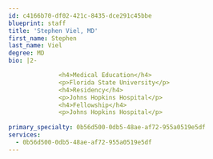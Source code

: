```yaml
---
id: c4166b70-df02-421c-8435-dce291c45bbe
blueprint: staff
title: 'Stephen Viel, MD'
first_name: Stephen
last_name: Viel
degree: MD
bio: |2-

              <h4>Medical Education</h4>
              <p>Florida State University</p>
              <h4>Residency</h4>
              <p>Johns Hopkins Hospital</p>
              <h4>Fellowship</h4>
              <p>Johns Hopkins Hospital</p>
          
primary_specialty: 0b56d500-0db5-48ae-af72-955a0519e5df
services:
  - 0b56d500-0db5-48ae-af72-955a0519e5df
---
```

